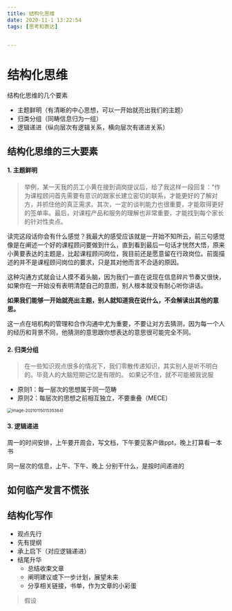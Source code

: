 ```yaml
---
title: 结构化思维 
date: 2020-11-1 13:22:54
tags: [思考和表达]


---
```


结构化思维
======



结构化思维的几个要素

- 主题鲜明（有清晰的中心思想，可以一开始就亮出我们的主题）
- 归类分组（同畴信息归为一组）
- 逻辑递进（纵向层次有逻辑关系，横向层次有递进关系）



## 结构化思维的三大要素

####  1. 主题鲜明

> 举例，某一天我的员工小黄在接到调岗提议后，给了我这样一段回复：“作为课程顾问首先需要有意识的跟家长建立密切的联系，才能更好的了解对方，并抓住他的真正需求。其次，一定的谈判能力也很重要，才能取得更好的签单率。最后，对课程产品和服务的理解也非常重要，才能找到每个家长的针对性卖点。

读完这段话你会有什么感觉？我最大的感受应该就是一开始不知所云，前三句感觉像是在阐述一个好的课程顾问要做到什么，直到看到最后一句话才恍然大悟，原来小黄要表达的主题是，比起课程顾问岗位，我目前还是愿意留在行政岗位。前面描述的并不是课程顾问岗位的要求，只是其对他而言不合适的原因。

这种沟通方式就会让人摸不着头脑，因为我们一直在说现在信息碎片节奏又很快，如果你在一开始没有表明清楚自己的意图，别人根本就没有耐心听你讲话。

**如果我们能够一开始就亮出主题，别人就知道我在说什么，不会解读出其他的意思。**

这一点在培机构的管理和合作沟通中尤为重要，不要让对方去猜测，因为每一个人的经历和背景不同，他猜测的意思跟你想表达的意思很可能完全不同。



#### 2. 归类分组

> 在一些知识观点很多的情况下，我们零散传递知识，其实别人是听不明白的。毕竟人的大脑短期记忆是有限的。  如果记不住，就不可能被我说服

- 原则1：每一层次的思想属于同一范畴
- 原则2：每层次的思想之前相互独立，不要重叠（MECE）



<img src="https://gitee.com/guxiangfly/blogimage/raw/master/img/image-20210115015353841.png" alt="image-20210115015353841" style="zoom: 67%;" />



#### 3. 逻辑递进

周一的时间安排，上午要开周会，写文档，下午要见客户做ppt，晚上打算看一本书

同一层次的信息，上午、下午、晚上 分别干什么，是按时间递进的







## 如何临产发言不慌张





















## 结构化写作

- 观点先行
- 先有提纲
- 承上启下（对应逻辑递进）
- 结尾升华
  - 总结收束文章
  - 阐明建议或下一步计划，展望未来
  - 分享相关链接，书单，作为文章的小彩蛋



> 假设